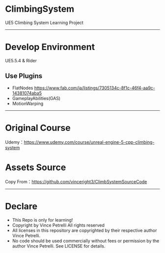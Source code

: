 # ClimbingSystem
UE5 Climbing System Learning Project
________
# Develop Environment

UE5.5.4 & Rider
## Use Plugins
- FlatNodes https://www.fab.com/ja/listings/7305134c-8f1c-46f4-aa9c-14381074aba5
- GameplayAbilities(GAS)
- MotionWarping
________

# Original Course
Udemy：https://www.udemy.com/course/unreal-engine-5-cpp-climbing-system

# Assets Source
Copy From：https://github.com/vinceright3/ClimbSystemSourceCode
________

# Declare
- This Repo is only for learning!
- Copyright by Vince Petrelli All rights reserved
- All licenses in this repository are copyrighted by their respective author Vince Petrelli. 
- No code should be used commercially without fees or permission by the author Vince Petrelli. See LICENSE for details.